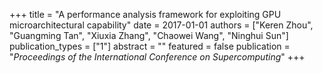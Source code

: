 +++
title = "A performance analysis framework for exploiting GPU microarchitectural capability"
date = 2017-01-01
authors = ["Keren Zhou", "Guangming Tan", "Xiuxia Zhang", "Chaowei Wang", "Ninghui Sun"]
publication_types = ["1"]
abstract = ""
featured = false
publication = "*Proceedings of the International Conference on Supercomputing*"
+++

